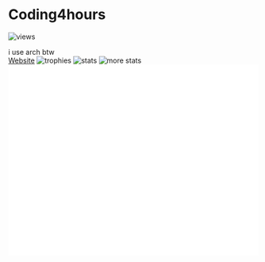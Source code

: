 <!--# HORRAY MY GITHUB ACTIONS ARE BACK!!!! 8/24/2024 9:55 AM PST-->
# Coding4hours

![views](https://komarev.com/ghpvc/?username=Coding4Hours)

i use arch btw
<br/>
[Website](https://coding4hours.is-a.dev)
![trophies](https://github-profile-trophy.vercel.app/?username=coding4hours&no-frame=true&row=1&&margin-w=20&no-bg=true&card_width=423)
![stats](https://github-readme-stats.vercel.app/api?username=Coding4hours&show_icons=true&hide_border=true&show_owner=true&theme=rose_pine&card_width=419)
![more stats](https://github-readme-streak-stats.herokuapp.com/?user=Coding4hours&theme=rose_pine&hide_border=true)
![metrics](/github-metrics.svg)
